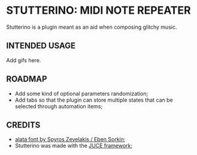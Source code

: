 # STUTTERINO: MIDI NOTE REPEATER

Stutterino is a plugin meant as an aid when composing glitchy music.

## INTENDED USAGE
Add gifs here.

## ROADMAP
- Add some kind of optional parameters randomization;
- Add tabs so that the plugin can store multiple states that can be selected through automation items;

## CREDITS
- [alata font by Spyros Zevelakis / Eben Sorkin](https://www.fontsquirrel.com/fonts/alata);
- Stutterino was made with the [JUCE framework](https://juce.com/);